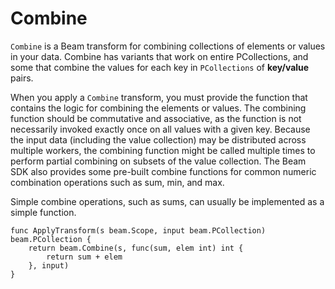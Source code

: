 # Combine

`Combine` is a Beam transform for combining collections of elements or values in your data. Combine has variants that work on entire PCollections, and some that combine the values for each key in `PCollections` of **key/value** pairs.

When you apply a `Combine` transform, you must provide the function that contains the logic for combining the elements or values. The combining function should be commutative and associative, as the function is not necessarily invoked exactly once on all values with a given key. Because the input data (including the value collection) may be distributed across multiple workers, the combining function might be called multiple times to perform partial combining on subsets of the value collection. The Beam SDK also provides some pre-built combine functions for common numeric combination operations such as sum, min, and max.

Simple combine operations, such as sums, can usually be implemented as a simple function.

```
func ApplyTransform(s beam.Scope, input beam.PCollection) beam.PCollection {
	return beam.Combine(s, func(sum, elem int) int {
		return sum + elem
	}, input)
}
```